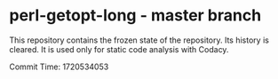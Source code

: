 # perl-getopt-long - master branch

This repository contains the frozen state of the repository.
Its history is cleared. It is used only for static code
analysis with Codacy.

Commit Time: 1720534053